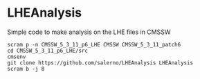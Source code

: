 LHEAnalysis
===========

Simple code to make analysis on the LHE files in CMSSW

```
scram p -n CMSSW_5_3_11_p6_LHE CMSSW CMSSW_5_3_11_patch6
cd CMSSW_5_3_11_p6_LHE/src
cmsenv
git clone https://github.com/salerno/LHEAnalysis LHEAnalysis
scram b -j 8
```
